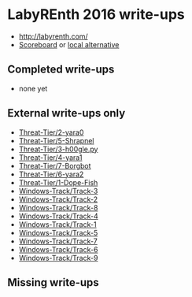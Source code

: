 # LabyREnth 2016 write-ups

* <http://labyrenth.com/>
* [Scoreboard](TODO) or [local alternative](TODOLOCAL)

## Completed write-ups

* none yet

## External write-ups only

* [Threat-Tier/2-yara0](Threat-Tier/2-yara0)
* [Threat-Tier/5-Shrapnel](Threat-Tier/5-Shrapnel)
* [Threat-Tier/3-h00gle.py](Threat-Tier/3-h00gle.py)
* [Threat-Tier/4-yara1](Threat-Tier/4-yara1)
* [Threat-Tier/7-Borgbot](Threat-Tier/7-Borgbot)
* [Threat-Tier/6-yara2](Threat-Tier/6-yara2)
* [Threat-Tier/1-Dope-Fish](Threat-Tier/1-Dope-Fish)
* [Windows-Track/Track-3](Windows-Track/Track-3)
* [Windows-Track/Track-2](Windows-Track/Track-2)
* [Windows-Track/Track-8](Windows-Track/Track-8)
* [Windows-Track/Track-4](Windows-Track/Track-4)
* [Windows-Track/Track-1](Windows-Track/Track-1)
* [Windows-Track/Track-5](Windows-Track/Track-5)
* [Windows-Track/Track-7](Windows-Track/Track-7)
* [Windows-Track/Track-6](Windows-Track/Track-6)
* [Windows-Track/Track-9](Windows-Track/Track-9)

## Missing write-ups
